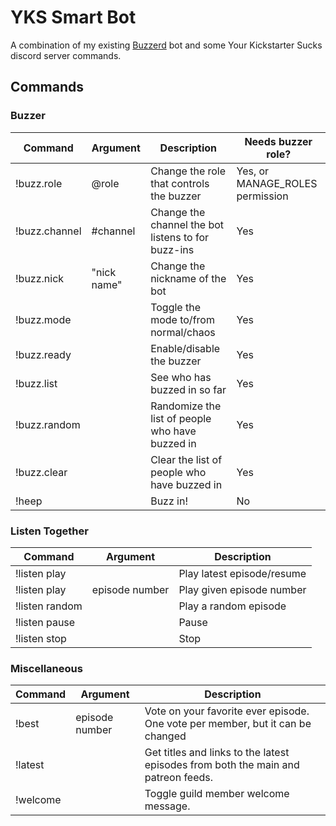 # YKS Smart Bot

A combination of my existing [Buzzerd](https://github.com/jacknight/buzzer) bot and some Your Kickstarter Sucks discord server commands.

## Commands
### Buzzer
| Command       | Argument    | Description                                        | Needs buzzer role?              |
|---------------|-------------|----------------------------------------------------|---------------------------------|
| !buzz.role    | @role       | Change the role that controls the buzzer           | Yes, or MANAGE_ROLES permission |
| !buzz.channel | #channel    | Change the channel the bot listens to for buzz-ins | Yes                             |
| !buzz.nick    | "nick name" | Change the nickname of the bot                     | Yes                             |
| !buzz.mode    |             | Toggle the mode to/from normal/chaos               | Yes                             |
| !buzz.ready   |             | Enable/disable the buzzer                          | Yes                             |
| !buzz.list    |             | See who has buzzed in so far                       | Yes                             |
| !buzz.random  |             | Randomize the list of people who have buzzed in    | Yes                             |
| !buzz.clear   |             | Clear the list of people who have buzzed in        | Yes                             |
| !heep         |             | Buzz in!                                           | No                              |

### Listen Together
| Command        | Argument       | Description                |
|----------------|----------------|----------------------------|
| !listen play   |                | Play latest episode/resume |
| !listen play   | episode number | Play given episode number  |
| !listen random |                | Play a random episode      |
| !listen pause  |                | Pause                      |
| !listen stop   |                | Stop                       |


### Miscellaneous
| Command  | Argument       | Description                                                                       |
|----------|----------------|-----------------------------------------------------------------------------------|
| !best    | episode number | Vote on your favorite ever episode. One vote per member, but it can be changed    |
| !latest  |                | Get titles and links to the latest episodes from both the main and patreon feeds. |
| !welcome |                | Toggle guild member welcome message.
